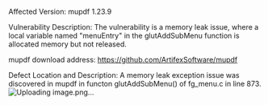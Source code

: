 Affected Version:
mupdf 1.23.9

Vulnerability Description:
The vulnerability is a memory leak issue, where a local variable named "menuEntry" in the glutAddSubMenu function is allocated memory but not released.

mupdf download address:
https://github.com/ArtifexSoftware/mupdf

Defect Location and Description:
A memory leak exception issue was discovered in mupdf in functon glutAddSubMenu() of fg_menu.c in line 873.
![Uploading image.png…]()
